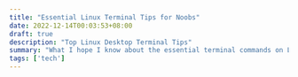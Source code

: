 ```yaml
---
title: "Essential Linux Terminal Tips for Noobs"
date: 2022-12-14T00:03:53+08:00
draft: true
description: "Top Linux Desktop Terminal Tips"
summary: "What I hope I know about the essential terminal commands on Linux that could save me hours of Googling."
tags: ['tech']
---
```



